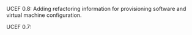 UCEF 0.8:
Adding refactoring information for provisioning software and virtual machine configuration.


UCEF 0.7: